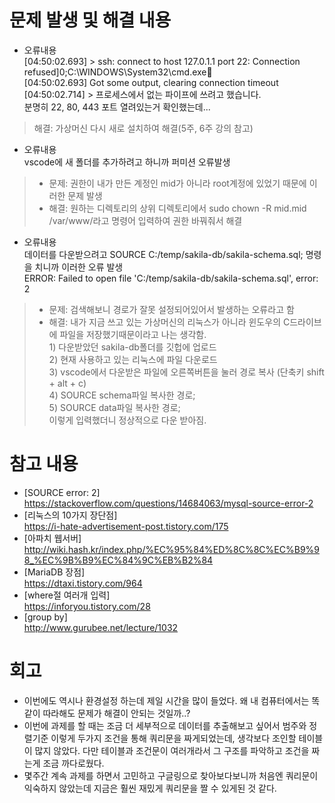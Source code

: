 # 문제 발생 및 해결 내용
- 오류내용
<br>[04:50:02.693] > ssh: connect to host 127.0.1.1 port 22: Connection refused]0;C:\WINDOWS\System32\cmd.exe
<br>[04:50:02.693] Got some output, clearing connection timeout
<br>[04:50:02.714] > 프로세스에서 없는 파이프에 쓰려고 했습니다.
<br>분명히 22, 80, 443 포트 열려있는거 확인했는데...
> 해결: 가상머신 다시 새로 설치하여 해결(5주, 6주 강의 참고)
- 오류내용
<br>vscode에 새 폴더를 추가하려고 하니까 퍼미션 오류발생
>- 문제: 권한이 내가 만든 계정인 mid가 아니라 root계정에 있었기 때문에 이러한 문제 발생
>- 해결: 원하는 디렉토리의 상위 디렉토리에서 sudo chown -R mid.mid /var/www/라고 명령어 입력하여 권한 바꿔줘서 해결
- 오류내용
<br>데이터를 다운받으려고 SOURCE C:/temp/sakila-db/sakila-schema.sql; 명령을 치니까 이러한 오류 발생
<br>ERROR: Failed to open file 'C:/temp/sakila-db/sakila-schema.sql', error: 2
>- 문제: 검색해보니 경로가 잘못 설정되어있어서 발생하는 오류라고 함
>- 해결: 내가 지금 쓰고 있는 가상머신의 리눅스가 아니라 윈도우의 C드라이브에 파일을 저장했기때문이라고 나는 생각함. 
<br>1) 다운받았던 sakila-db폴더를 깃헙에 업로드
<br>2) 현재 사용하고 있는 리눅스에 파일 다운로드
<br>3) vscode에서 다운받은 파일에 오른쪽버튼을 눌러 경로 복사 (단축키 shift + alt + c)
<br>4) SOURCE schema파일 복사한 경로;
<br>5) SOURCE data파일 복사한 경로;
<br>이렇게 입력했더니 정상적으로 다운 받아짐.

# 참고 내용
- [SOURCE error: 2]<br>
https://stackoverflow.com/questions/14684063/mysql-source-error-2
- [리눅스의 10가지 장단점]<br>
https://i-hate-advertisement-post.tistory.com/175
- [아파치 웹서버]<br>
http://wiki.hash.kr/index.php/%EC%95%84%ED%8C%8C%EC%B9%98_%EC%9B%B9%EC%84%9C%EB%B2%84
- [MariaDB 장점]<br>
https://dtaxi.tistory.com/964
- [where절 여러개 입력]<br>
https://inforyou.tistory.com/28
- [group by]<br>
http://www.gurubee.net/lecture/1032


# 회고
- 이번에도 역시나 환경설정 하는데 제일 시간을 많이 들었다. 왜 내 컴퓨터에서는 똑같이 따라해도 문제가 해결이 안되는 것일까..?
- 이번에 과제를 할 때는 조금 더 세부적으로 데이터를 추출해보고 싶어서 범주와 정렬기준 이렇게 두가지 조건을 통해 쿼리문을 짜게되었는데, 생각보다 조인할 테이블이 많지 않았다. 다만 테이블과 조건문이 여러개라서 그 구조를 파악하고 조건을 짜는게 조금 까다로웠다.
-  몇주간 계속 과제를 하면서 고민하고 구글링으로 찾아보다보니까 처음엔 쿼리문이 익숙하지 않았는데 지금은 훨씬 재밌게 쿼리문을 짤 수 있게된 것 같다.
